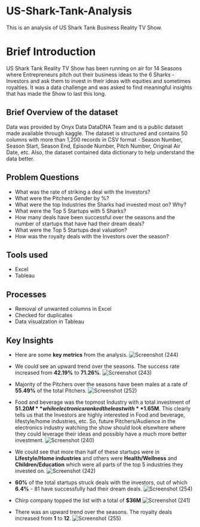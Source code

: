# US-Shark-Tank-Analysis
This is an analysis of US Shark Tank Business Reality TV Show. 
# Brief Introduction
US Shark Tank Reality TV Show has been running on air for 14 Seasons where Entrepreneurs pitch out their business ideas to the 6 Sharks - Investors and ask them to invest in their ideas with equities and sometimes royalties. It was a data challenge and was asked to find meaningful insights that has made the Show to last this long. 
## Brief Overview of the dataset
Data was provided by Onyx Data DataDNA Team and is a public dataset made available through kaggle. The dataset is structured and contains 50 columns with more than 1,200 records in CSV format - Season Number, Season Start, Season End, Episode Number, Pitch Number, Original Air Date, etc. Also, the dataset contained data dictionary to help understand the data better.
## Problem Questions
*  What was the rate of striking a deal with the Investors?
*  What were the Pitchers Gender by %?
*  What were the top Industries the Sharks had invested most on? Why?
*  What were the Top 5 Startups with 5 Sharks?
*  How many deals have been successful over the seasons and the number of startups that have had their dream deals? 
*  What were the Top 5 Startups deal valuation?
*  How was the royalty deals with the Investors over the season?
## Tools used
*  Excel
*  Tableau
##  Processes
*  Removal of unwanted columns in Excel
*  Checked for duplicates 
*  Data visualzation in Tableau

## Key Insights
*  Here are some **key metrics** from the analysis.
![Screenshot (244)](https://github.com/SamadTheTechGuy/US-Shark-Tank-Analysis/assets/97789215/a50ee67f-2261-4fc0-9c85-7ebcda600b97)

*  We could see an upward trend over the seasons. The success rate increased from **42.19%** to **71.26%**.
![Screenshot (243)](https://github.com/SamadTheTechGuy/US-Shark-Tank-Analysis/assets/97789215/4e79cd73-8e95-4676-a83f-4e4f20fa93e9)

*  Majority of the Pitchers over the seasons have been males at a rate of **55.49%** of the total Pitchers.
![Screenshot (252)](https://github.com/SamadTheTechGuy/US-Shark-Tank-Analysis/assets/97789215/977f116b-ec18-48ca-92b7-c51c4ccf2258)

* Food and beverage was the topmost Industry with a total investment of **$51.20M** while electronics ranked the least with **$1.65M**. This clearly tells us that the Investors are highly interested in Food and beverage, lifestyle/home industries, etc. So, future Pitchers/Audience in the electronics industry watching the show should look elsewhere where they could leverage their ideas and possibly have a much more better investment.
![Screenshot (240)](https://github.com/SamadTheTechGuy/US-Shark-Tank-Analysis/assets/97789215/3163e01b-1eb5-4835-a4fc-b5206ead2450)

* We could see that more than half of these startups were in **Lifestyle/Home industries** and others were **Health/Wellness** and **Children/Education** which were all parts of the top 5 industries they invested on.
![Screenshot (242)](https://github.com/SamadTheTechGuy/US-Shark-Tank-Analysis/assets/97789215/3535b7be-0916-49a6-99e6-554bd577915c)

* **60%** of the total startups struck deals with the investors, out of which **6.4%** - 81 have successfully had their dream deals.
![Screenshot (254)](https://github.com/SamadTheTechGuy/US-Shark-Tank-Analysis/assets/97789215/c6e2454d-e3f2-4878-a6b0-c3f5a8d6e786)

* Chirp company topped the list with a total of **$36M**
![Screenshot (241)](https://github.com/SamadTheTechGuy/US-Shark-Tank-Analysis/assets/97789215/e1a9a64c-2ce9-4c96-83e7-900a36e5e3b5)

* There was an upward trend over the seasons. The royalty deals increased from **1** to **12**.
![Screenshot (255)](https://github.com/SamadTheTechGuy/US-Shark-Tank-Analysis/assets/97789215/51b1c25d-d078-4f14-96ef-90ba571193b4)







 




  



